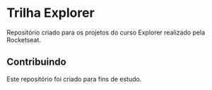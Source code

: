 # Trilha Explorer

Repositório criado para os projetos do curso Explorer realizado pela Rocketseat. 

## Contribuindo

Este repositório foi criado para fins de estudo.<br>